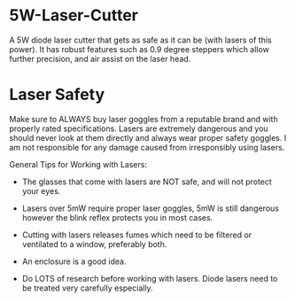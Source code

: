 # 5W-Laser-Cutter

A 5W diode laser cutter that gets as safe as it can be (with lasers of this power).
It has robust features such as 0.9 degree steppers which allow further precision, and air assist on the laser head.


<h1>Laser Safety</h1>
Make sure to ALWAYS buy laser goggles from a reputable brand and with properly rated specifications. Lasers are extremely dangerous and you should never look at them directly and always wear proper safety goggles. I am not responsible for any damage caused from irresponsibly using lasers.

General Tips for Working with Lasers:
* The glasses that come with lasers are NOT safe, and will not protect your eyes.

* Lasers over 5mW require proper laser goggles, 5mW is still dangerous however the blink reflex protects you in most cases.

* Cutting with lasers releases fumes which need to be filtered or ventilated to a window, preferably both.

* An enclosure is a good idea.

* Do LOTS of research before working with lasers. Diode lasers need to be treated very carefully especially.
